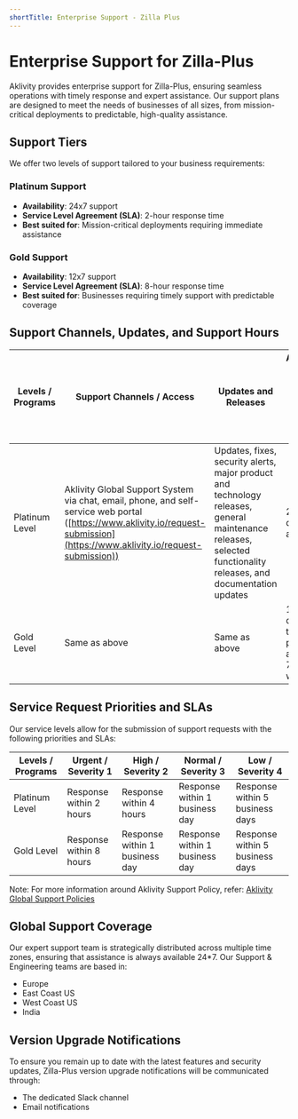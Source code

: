 ```yaml
---
shortTitle: Enterprise Support - Zilla Plus
---
```


# Enterprise Support for Zilla-Plus

Aklivity provides enterprise support for Zilla-Plus, ensuring seamless operations with timely response and expert assistance. Our support plans are designed to meet the needs of businesses of all sizes, from mission-critical deployments to predictable, high-quality assistance.

## Support Tiers

We offer two levels of support tailored to your business requirements:

### Platinum Support

- **Availability**: 24x7 support
- **Service Level Agreement (SLA)**: 2-hour response time
- **Best suited for**: Mission-critical deployments requiring immediate assistance

### Gold Support

- **Availability**: 12x7 support
- **Service Level Agreement (SLA)**: 8-hour response time
- **Best suited for**: Businesses requiring timely support with predictable coverage

## Support Channels, Updates, and Support Hours

| Levels / Programs | Support Channels / Access | Updates and Releases | Assistance Hours for Service Requests and Product Defect Fixes |
| --- | --- | --- | --- |
| Platinum Level | Aklivity Global Support System via chat, email, phone, and self-service web portal ([https://www.aklivity.io/request-submission](https://www.aklivity.io/request-submission)) | Updates, fixes, security alerts, major product and technology releases, general maintenance releases, selected functionality releases, and documentation updates | 24 hours a day, 7 days a week |
| Gold Level | Same as above | Same as above | 12 hours a day (one of two time periods available), 7 days a week |

## Service Request Priorities and SLAs

Our service levels allow for the submission of support requests with the following priorities and SLAs:

| Levels / Programs | Urgent / Severity 1 | High / Severity 2 | Normal / Severity 3 | Low / Severity 4 |
| --- | --- | --- | --- | --- |
| Platinum Level | Response within 2 hours | Response within 4 hours | Response within 1 business day | Response within 5 business days |
| Gold Level | Response within 8 hours | Response within 1 business day | Response within 1 business day | Response within 5 business days |

Note:
For more information around Aklivity Support Policy, refer: [Aklivity Global Support Policies](https://cdn.prod.website-files.com/60e49b51af3305d435c286ab/654d5dc00615c6e206c1ea56_Aklivity%20Global%20Support%20Policies.pdf)

## Global Support Coverage

Our expert support team is strategically distributed across multiple time zones, ensuring that assistance is always available 24*7. Our Support & Engineering teams are based in:

- Europe
- East Coast US
- West Coast US
- India

## Version Upgrade Notifications

To ensure you remain up to date with the latest features and security updates, Zilla-Plus version upgrade notifications will be communicated through:

- The dedicated Slack channel
- Email notifications
